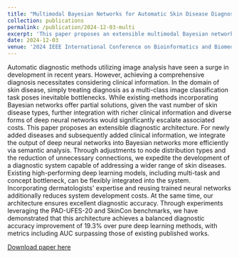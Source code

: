 ```yaml
---
title: "Multimodal Bayesian Networks for Automatic Skin Disease Diagnosis"
collection: publications
permalink: /publication/2024-12-03-multi
excerpt: 'This paper proposes an extensible multimodal Bayesian network architecture that efficiently integrates deep neural networks with clinical metadata for skin disease diagnosis, achieving 19.3% accuracy improvement over baseline methods.'
date: 2024-12-03
venue: '2024 IEEE International Conference on Bioinformatics and Biomedicine (BIBM)'
---
```

Automatic diagnostic methods utilizing image analysis have seen a surge in development in recent years. However, achieving a comprehensive diagnosis necessitates considering clinical information. In the domain of skin disease, simply treating diagnosis as a multi-class image classification task poses inevitable bottlenecks. While existing methods incorporating Bayesian networks offer partial solutions, given the vast number of skin disease types, further integration with richer clinical information and diverse forms of deep neural networks would significantly escalate associated costs. This paper proposes an extensible diagnostic architecture. For newly added diseases and subsequently added clinical information, we integrate the output of deep neural networks into Bayesian networks more efficiently via semantic analysis. Through adjustments to node distribution types and the reduction of unnecessary connections, we expedite the development of a diagnostic system capable of addressing a wider range of skin diseases. Existing high-performing deep learning models, including multi-task and concept bottleneck, can be flexibly integrated into the system. Incorporating dermatologists' expertise and reusing trained neural networks additionally reduces system development costs. At the same time, our architecture ensures excellent diagnostic accuracy. Through experiments leveraging the PAD-UFES-20 and SkinCon benchmarks, we have demonstrated that this architecture achieves a balanced diagnostic accuracy improvement of 19.3% over pure deep learning methods, with metrics including AUC surpassing those of existing published works.

[Download paper here](https://dl.acm.org/doi/abs/10.1145/3649329.3658248)

